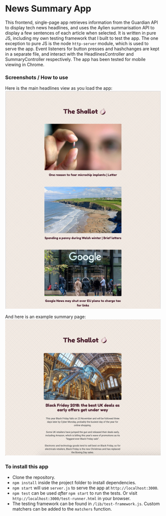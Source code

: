 News Summary App
================

This frontend, single-page app retrieves information from the Guardian API to display tech news headlines, and uses the Aylien summarisation API to display a few sentences of each article when selected. It is written in pure JS, including my own testing framework that I built to test the app. The one exception to pure JS is the node `http-server` module, which is used to serve the app. Event listeners for button presses and hashchanges are kept in a separate file, and interact with the HeadlinesController and SummaryController respectively. The app has been tested for mobile viewing in Chrome.

### Screenshots / How to use
Here is the main headlines view as you load the app:
![image](./images/headlines.png)

And here is an example summary page:
![image](./images/summary.png)

### To install this app
- Clone the repository.
- `npm install` inside the project folder to install dependencies.
- `npm start` will use `server.js` to serve the app at `http://localhost:3000`.
- `npm test` can be used *after* `npm start` to run the tests. Or visit `http://localhost:3000/test-runner.html` in your browser.
- The testing framework can be found in `/lib/test-framework.js`. Custom matchers can be added to the `matchers` function.
